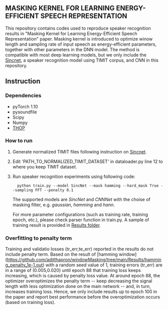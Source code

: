 ## MASKING KERNEL FOR LEARNING ENERGY-EFFICIENT SPEECH REPRESENTATION

This repository contains codes used to reproduce speaker recognition results in "Masking Kernel for Learning Energy-Efficient Speech Representation" paper.
Masking kernel is introduced to optimize winow length and sampling rate of input speech as energy-efficient parameters, together with other parameters in the DNN model.
The method is compatible with most deep learning models, but we only include the [Sincnet](https://github.com/mravanelli/SincNet), a speaker recognition model using TIMIT corpus, and CNN in this repository.


## Instruction

### Dependencies
- pyTorch 1.10
- pysoundfile
- Scipy
- Numpy
- [THOP](https://github.com/Lyken17/pytorch-OpCounter)  

### How to run
1. Generate normalized TIMIT files following instruction on [Sincnet](https://github.com/mravanelli/SincNet).

2. Edit 'PATH_TO_NORMALIZED_TIMIT_DATASET' in dataloader.py line 12 to where you keep TIMIT dataset. 

3. Run speaker recognition experiments using following code:

         
         python train.py --model SincNet --mask hamming --hard_mask True --sampling FFT --penalty 0.1
         

   The supported models are *SincNet* and *CNNNet* with the choise of masking filter, e.g. *gaussian*, *hamming* and *hann*.

   For more parameter configurations (such as training rate, training epoch, etc.), please check parser function in train.py. 
   A sample of training result is provided in [Results folder](https://github.com/aditthapron/windowMasking/tree/main/Results). 

### Overfitting to penalty term
Training and validatio losses (tr_err,te_err) reported in the results do not include penalty term.
Based on the result of [hamming window] (https://github.com/aditthapron/windowMasking/tree/main/Results/hamming_penalty_1e-1.out) with a random seed value of 1, training errors (tr_err) are in a range of (0.005,0.020) until epoch 88 that training loss keeps increasing, which is caused by penalty loss value. At around epoch 88, the optimizer overoptimizes the penalty term -- keep decreasing the signal length with less optimization done on the main network -- and, in turn, increases training loss. Hence, we only include results up to epoch 100 in the paper and report best performance before the overoptimization occurs (based on training loss).


